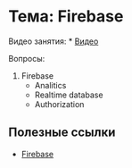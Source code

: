 # Тема: Firebase

Видео занятия:
	*	[Видео](https://youtu.be/Lqw6xj4gXiY)

Вопросы:

1.	Firebase
	*	Analitics
	* 	Realtime database
	*	Authorization


## Полезные ссылки

* [Firebase](https://firebase.google.com/)



